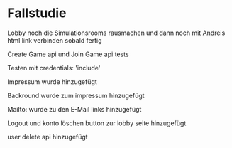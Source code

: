 # Fallstudie

Lobby noch die Simulationsrooms rausmachen
und dann noch mit Andreis html link verbinden sobald fertig

Create Game api und Join Game api tests

Testen mit credentials: 'include'

Impressum wurde hinzugefügt

Backround wurde zum impressum hinzugefügt

Mailto: wurde zu den E-Mail links hinzugefügt

Logout und konto löschen button zur lobby seite hinzugefügt

user delete api hinzugefügt